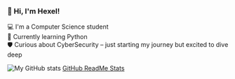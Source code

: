 
### 👋 Hi, I'm Hexel!

💻 I'm a Computer Science student<br>
🐍 Currently learning Python<br>
🛡️ Curious about CyberSecurity – just starting my journey but excited to dive deep<br>

![My GitHub stats](https://github-readme-stats.vercel.app/api?username=Hakuchooo&count_private=true&show_icons=true&theme=radical)
[GitHub ReadMe Stats](https://github.com/anuraghazra/github-readme-stats)



